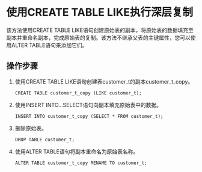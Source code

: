 # 使用CREATE TABLE LIKE执行深层复制<a name="ZH-CN_TOPIC_0242370293"></a>

该方法使用CREATE TABLE LIKE语句创建原始表的副本，将原始表的数据填充至副本并重命名副本，完成原始表的复制。该方法不继承父表的主键属性，您可以使用ALTER TABLE语句来添加它们。

## 操作步骤<a name="zh-cn_topic_0237121143_zh-cn_topic_0165787115_section1349410417334"></a>

1.  使用CREATE TABLE LIKE语句创建表customer\_t的副本customer\_t\_copy。

    ```
    CREATE TABLE customer_t_copy (LIKE customer_t);
    ```

2.  使用INSERT INTO…SELECT语句向副本填充原始表中的数据。

    ```
    INSERT INTO customer_t_copy (SELECT * FROM customer_t);
    ```

3.  删除原始表。

    ```
    DROP TABLE customer_t;
    ```

4.  使用ALTER TABLE语句将副本重命名为原始表名称。

    ```
    ALTER TABLE customer_t_copy RENAME TO customer_t;
    ```
